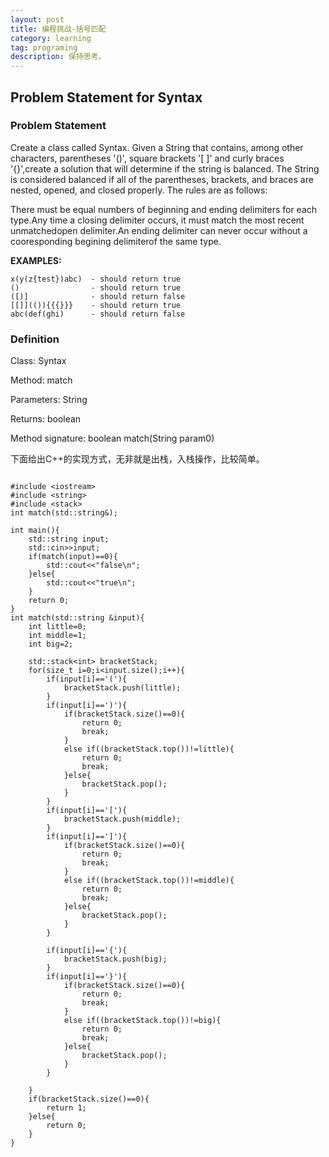 ```yaml
---
layout: post
title: 编程挑战-括号匹配
category: learning
tag: programing
description: 保持思考。
---
```


## Problem Statement for Syntax

### Problem Statement

Create a class called Syntax. Given a String that contains, among other characters, parentheses '()', square brackets '[ ]' and curly braces '{}',create a solution that will determine if the string is balanced.  The String is considered balanced if all of the parentheses, brackets, and braces are nested, opened, and closed properly.  The rules are as follows:

There must be equal numbers of beginning and ending delimiters for each type.Any time a closing delimiter occurs, it must match the most recent unmatchedopen delimiter.An ending delimiter can never occur without a cooresponding begining delimiterof the same type.

**EXAMPLES:**

	x(y(z{test})abc)  - should return true
	()                - should return true
	([)]              - should return false
	[[]](()){{{}}}    - should return true
	abc(def(ghi)      - should return false


### Definition
   	
Class:	Syntax

Method:	match

Parameters:	String

Returns:	boolean

Method signature:	boolean match(String param0)

下面给出C++的实现方式，无非就是出栈，入栈操作，比较简单。

```

#include <iostream>
#include <string>
#include <stack>
int match(std::string&);

int main(){
	std::string input;
	std::cin>>input;
	if(match(input)==0){
		std::cout<<"false\n";
	}else{
		std::cout<<"true\n";
	}
	return 0;
}
int match(std::string &input){
	int little=0;
	int middle=1;
	int big=2;

	std::stack<int> bracketStack;
	for(size_t i=0;i<input.size();i++){
		if(input[i]=='('){
			bracketStack.push(little);
		}
		if(input[i]==')'){
			if(bracketStack.size()==0){
				return 0;
				break;
			}
			else if((bracketStack.top())!=little){
				return 0;
				break;
			}else{
				bracketStack.pop();
			}
		}
		if(input[i]=='['){
			bracketStack.push(middle);
		}
		if(input[i]==']'){
			if(bracketStack.size()==0){
				return 0;
				break;
			}
			else if((bracketStack.top())!=middle){
				return 0;
				break;
			}else{
				bracketStack.pop();
			}
		}
		
		if(input[i]=='{'){
			bracketStack.push(big);
		}
		if(input[i]=='}'){
			if(bracketStack.size()==0){
				return 0;
				break;
			}
			else if((bracketStack.top())!=big){
				return 0;
				break;
			}else{
				bracketStack.pop();
			}
		}
	
	}
	if(bracketStack.size()==0){
		return 1;
	}else{
		return 0;
	}
}

```
